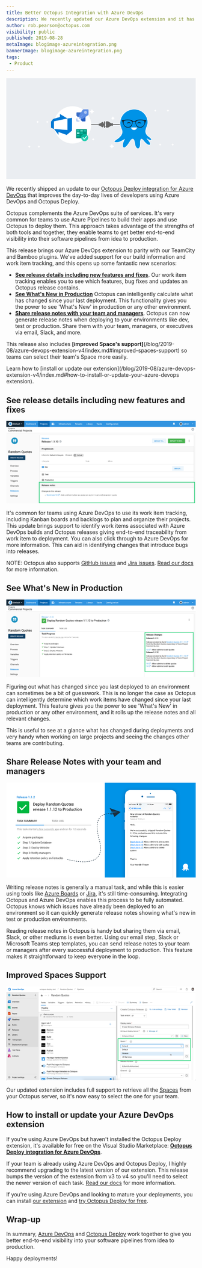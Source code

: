 ```yaml
---
title: Better Octopus Integration with Azure DevOps
description: We recently updated our Azure DevOps extension and it has some great new features that can improve your delivery pipeline.
author: rob.pearson@octopus.com
visibility: public
published: 2019-08-28
metaImage: blogimage-azureintegration.png
bannerImage: blogimage-azureintegration.png
tags:
 - Product
---
```


![Illustration showing Azure DevOps and Octopus Deploy work great together](blogimage-azureintegration.png)

We recently shipped an update to our [Octopus Deploy integration for Azure DevOps](https://marketplace.visualstudio.com/items?itemName=octopusdeploy.octopus-deploy-build-release-tasks) that improves the day-to-day lives of developers using Azure DevOps and Octopus Deploy.

Octopus complements the Azure DevOps suite of services.  It's very common for teams to use Azure Pipelines to build their apps and use Octopus to deploy them. This approach takes advantage of the strengths of both tools and together, they enable teams to get better end-to-end visibility into their software pipelines from idea to production.

This release brings our Azure DevOps extension to parity with our TeamCity and Bamboo plugins. We've added support for our build information and work item tracking, and this opens up some fantastic new scenarios: 

* **[See release details including new features and fixes](/blog/2019-08/azure-devops-extension-v4/index.md#see-release-details-including-new-features-and-fixes)**. Our work item tracking enables you to see which features, bug fixes and updates an Octopus release contains.
* **[See What's New in Production](/blog/2019-08/azure-devops-extension-v4/index.md#see-whats-new-in-production)** Octopus can intelligently calculate what has changed since your last deployment. This functionality gives you the power to see 'What's New' in production or any other environment.
* **[Share release notes with your team and managers](/blog/2019-08/azure-devops-extension-v4/index.md#share-release-notes-with-your-team-and-managers)**. Octopus can now generate release notes when deploying to your environments like dev, test or production. Share them with your team, managers, or executives via email, Slack, and more.

This release also includes **[improved Space's support]**(/blog/2019-08/azure-devops-extension-v4/index.md#improved-spaces-support) so teams can select their team's Space more easily.

Learn how to [install or update our extension](/blog/2019-08/azure-devops-extension-v4/index.md#how-to-install-or-update-your-azure-devops extension).

## See release details including new features and fixes

![Octopus release with Azure DevOps work items](octopus-release-notes-azure-devops.png)

It's common for teams using Azure DevOps to use its work item tracking, including Kanban boards and backlogs to plan and organize their projects. This update brings support to identify work items associated with Azure DevOps builds and Octopus releases giving end-to-end traceability from work item to deployment. You can also click through to Azure DevOps for more information. This can aid in identifying changes that introduce bugs into releases.

NOTE: Octopus also supports [GitHub issues](https://octopus.com/docs/deployment-process/issue-tracking/github) and [Jira issues](https://octopus.com/docs/deployment-process/issue-tracking/jira). [Read our docs](https://octopus.com/docs/deployment-process/issue-tracking) for more information.

## See What's New in Production

![Octopus deployment with Azure DevOps work items](octopus-deployment-azure-devops-work-items.png)

Figuring out what has changed since you last deployed to an environment can sometimes be a bit of guesswork. This is no longer the case as Octopus can intelligently determine which work items have changed since your last deployment. This feature gives you the power to see 'What's New' in production or any other environment, and it rolls up the release notes and all relevant changes. 

This is useful to see at a glance what has changed during deployments and very handy when working on large projects and seeing the changes other teams are contributing.

## Share Release Notes with your team and managers

![Share Octopus release notes automatically](octopus-deploy-azure-devops-share-release-notes.png)

Writing release notes is generally a manual task, and while this is easier using tools like [Azure Boards](https://azure.microsoft.com/en-us/services/devops/boards/) or [Jira](https://www.atlassian.com/software/jira), it's still time-consuming. Integrating Octopus and Azure DevOps enables this process to be fully automated. Octopus knows which issues have already been deployed to an environment so it can quickly generate release notes showing what's new in test or production environments.

Reading release notes in Octopus is handy but sharing them via email, Slack, or other mediums is even better. Using our email step, Slack or Microsoft Teams step templates, you can send release notes to your team or managers after every successful deployment to production. This feature makes it straightforward to keep everyone in the loop.

## Improved Spaces Support

![Configure your Octopus Space in an Azure Pipelines build process](azure-devops-spaces-support.png)

Our updated extension includes full support to retrieve all the [Spaces](https://octopus.com/spaces) from your Octopus server, so it's now easy to select the one for your team. 

## How to install or update your Azure DevOps extension

If you're using Azure DevOps but haven't installed the Octopus Deploy extension, it's available for free on the Visual Studio Marketplace: **[Octopus Deploy integration for Azure DevOps](https://marketplace.visualstudio.com/items?itemName=octopusdeploy.octopus-deploy-build-release-tasks)**.

If your team is already using Azure DevOps and Octopus Deploy, I highly recommend upgrading to the latest version of our extension. This release bumps the version of the extension from v3 to v4 so you'll need to select the newer version of each task. [Read our docs](https://octopus.com/docs/packaging-applications/build-servers/tfs-azure-devops) for more information.

If you're using Azure DevOps and looking to mature your deployments, you can install [our extension](https://marketplace.visualstudio.com/items?itemName=octopusdeploy.octopus-deploy-build-release-tasks) and [try Octopus Deploy for free](https://octopus.com/trial).

## Wrap-up

In summary, [Azure DevOps](https://dev.azure.com) and [Octopus Deploy](https://octopus.com) work together to give you better end-to-end visibility into your software pipelines from idea to production.

Happy deployments!
